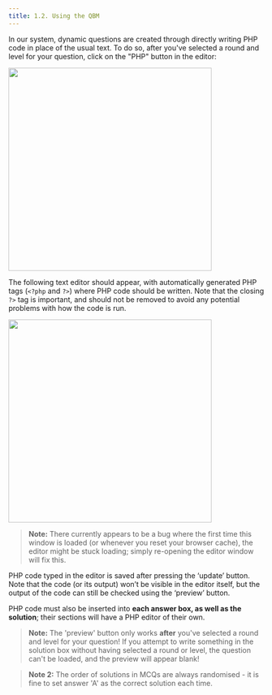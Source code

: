 ```yaml
--- 
title: 1.2. Using the QBM
---
```


In our system, dynamic questions are created through directly writing PHP code in place of the usual text. To do so, after you've selected a round and level for your question, click on the "PHP" button in the editor: 

<img src="https://i.imgur.com/lyuBJnT.png" width="400px"/>

The following text editor should appear, with automatically generated PHP tags (`<?php` and `?>`) where PHP code should be written. Note that the closing `?>` tag is important, and should not be removed to avoid any potential problems with how the code is run. 

<img src="https://i.imgur.com/YE69Wan.png" width="400px"/>

> **Note:** There currently appears to be a bug where the first time this window is loaded (or whenever you reset your browser cache), the editor might be stuck loading; simply re-opening the editor window will fix this.

PHP code typed in the editor is saved after pressing the ‘update’ button. Note that the code (or its output) won’t be visible in the editor itself, but the output of the code can still be checked using the ‘preview’ button.

PHP code must also be inserted into **each answer box, as well as the solution**; their sections will have a PHP editor of their own. 

> **Note:** The 'preview' button only works **after** you've selected a round and level for your question! If you attempt to write something in the solution box without having selected a round or level, the question can't be loaded, and the preview will appear blank!

> **Note 2:** The order of solutions in MCQs are always randomised - it is fine to set answer 'A' as the correct solution each time. 